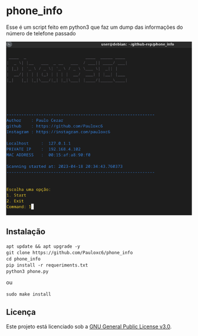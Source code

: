 # phone_info
Esse é um script feito em python3 que faz um dump das informações do número  de telefone passado

<!--IMG-->
<img src="https://github.com/Pauloxc6/phone_info/blob/main/img/img1.png" width="700px">

## Instalação

``apt update && apt upgrade -y``<br />
``git clone https://github.com/Pauloxc6/phone_info``<br />
``cd phone_info``<br />
``pip install -r requeriments.txt``<br />
``python3 phone.py``<br />

ou

``sudo make install``

## Licença
Este projeto está licenciado sob a [GNU General Public License v3.0](LICENSE).
